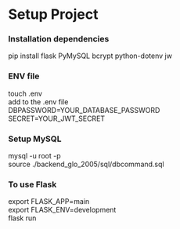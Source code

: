 <h1>Setup Project</h1>
<h3>Installation dependencies</h3>
pip install flask PyMySQL bcrypt python-dotenv jw

<h3>ENV file</h3>
touch .env<br>
<h7>add to the .env file<h7><br>
DBPASSWORD=YOUR_DATABASE_PASSWORD<br>
SECRET=YOUR_JWT_SECRET

<h3>Setup MySQL</h3>
mysql -u root -p<br>
source ./backend_glo_2005/sql/dbcommand.sql

<h3>To use Flask</h3>
export FLASK_APP=main<br>
export FLASK_ENV=development<br>
flask run
